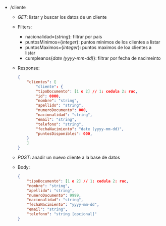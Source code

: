 - /cliente
    - _GET_: listar y buscar los datos de un cliente
    - Filters: 
        - nacionalidad={_string_}: filtrar por pais
        - puntosMinimos={_integer_}: puntos minimos de los clientes a listar
        - puntosMaximos={_integer_}: puntos maximos de loa clientes a listar
        - cumpleanos{_date (yyyy-mm-dd)_}: filtrar por fecha de nacimeinto
    - Response:
        ```json
        {
            "clientes": [
                "cliente": {
                "tipoDocumento": [1 o 2] // 1: cedula 2: ruc,
                "id": 0000,
                "nombre": "string",
                "apellido": "string",
                "numeroDocumento": 000,
                "nacionalidad": "string",
                "email": "string",
                "telefono": "string",
                "fechaNacimiento": "date (yyyy-mm-dd)",
                "puntosDisponibles": 000,
            }
            ]
        }
        ```

    - _POST_: anadir un nuevo cliente a la base de datos
    - Body:
        ```json
        {
            "tipoDocumento": [1 o 2] // 1: cedula 2: ruc,
            "nombre": "string",
            "apellido": "string",
            "numeroDocumento": 9999,
            "nacionalidad": "string",
            "fechaNacimiento": "yyyy-mm-dd",
            "email": "string",
            "telefono": "string [opcional]"
        }
        ```

